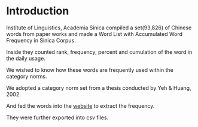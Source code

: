 # Introduction

Institute of Linguistics, Academia Sinica compiled a set(93,826) of Chinese words from paper works and made a Word List with Accumulated Word Frequency in Sinica Corpus.

Inside they counted rank, frequency, percent and cumulation of the word in the daily usage.

We wished to know how these words are frequently used within the category norms.

We adopted a category norm set from a thesis conducted by Yeh & Huang, 2002.

And fed the words into the [website](http://elearning.ling.sinica.edu.tw/CWordfreq.html) to extract the frequency.

They were further exported into csv files.
